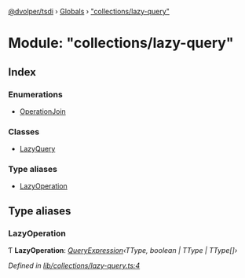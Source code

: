 [@dvolper/tsdi](../README.md) › [Globals](../globals.md) › ["collections/lazy-query"](_collections_lazy_query_.md)

# Module: "collections/lazy-query"

## Index

### Enumerations

* [OperationJoin](../enums/_collections_lazy_query_.operationjoin.md)

### Classes

* [LazyQuery](../classes/_collections_lazy_query_.lazyquery.md)

### Type aliases

* [LazyOperation](_collections_lazy_query_.md#lazyoperation)

## Type aliases

###  LazyOperation

Ƭ **LazyOperation**: *[QueryExpression](_collections_query_expression_.md#queryexpression)‹TType, boolean | TType | TType[]›*

*Defined in [lib/collections/lazy-query.ts:4](https://github.com/DavidVollmers/typescript-dependency-injection/blob/33f18a4/packages/tsdi/lib/collections/lazy-query.ts#L4)*

